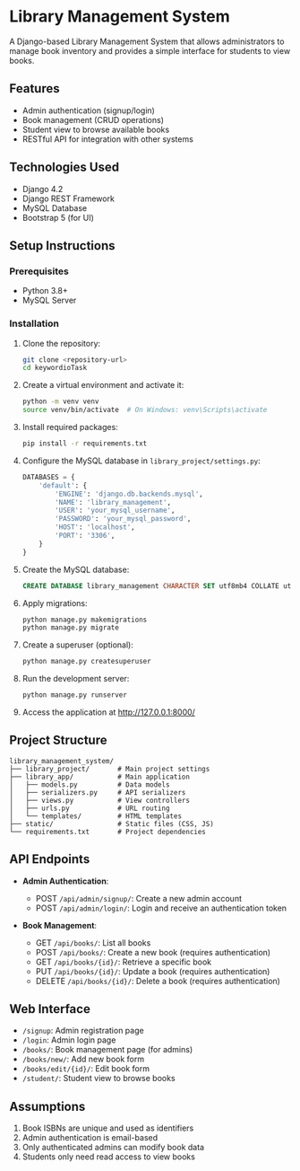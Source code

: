 # Library Management System

A Django-based Library Management System that allows administrators to manage book inventory and provides a simple interface for students to view books.

## Features

- Admin authentication (signup/login)
- Book management (CRUD operations)
- Student view to browse available books
- RESTful API for integration with other systems

## Technologies Used

- Django 4.2
- Django REST Framework
- MySQL Database
- Bootstrap 5 (for UI)

## Setup Instructions

### Prerequisites

- Python 3.8+
- MySQL Server

### Installation

1. Clone the repository:
   ```bash
   git clone <repository-url>
   cd keywordioTask
   ```

2. Create a virtual environment and activate it:
   ```bash
   python -m venv venv
   source venv/bin/activate  # On Windows: venv\Scripts\activate
   ```

3. Install required packages:
   ```bash
   pip install -r requirements.txt
   ```

4. Configure the MySQL database in `library_project/settings.py`:
   ```python
   DATABASES = {
       'default': {
           'ENGINE': 'django.db.backends.mysql',
           'NAME': 'library_management',
           'USER': 'your_mysql_username',
           'PASSWORD': 'your_mysql_password',
           'HOST': 'localhost',
           'PORT': '3306',
       }
   }
   ```

5. Create the MySQL database:
   ```sql
   CREATE DATABASE library_management CHARACTER SET utf8mb4 COLLATE utf8mb4_unicode_ci;
   ```

6. Apply migrations:
   ```bash
   python manage.py makemigrations
   python manage.py migrate
   ```

7. Create a superuser (optional):
   ```bash
   python manage.py createsuperuser
   ```

8. Run the development server:
   ```bash
   python manage.py runserver
   ```

9. Access the application at http://127.0.0.1:8000/

## Project Structure

```
library_management_system/
├── library_project/       # Main project settings
├── library_app/           # Main application
│   ├── models.py          # Data models
│   ├── serializers.py     # API serializers
│   ├── views.py           # View controllers
│   ├── urls.py            # URL routing
│   └── templates/         # HTML templates
├── static/                # Static files (CSS, JS)
└── requirements.txt       # Project dependencies
```

## API Endpoints

- **Admin Authentication**:
  - POST `/api/admin/signup/`: Create a new admin account
  - POST `/api/admin/login/`: Login and receive an authentication token

- **Book Management**:
  - GET `/api/books/`: List all books
  - POST `/api/books/`: Create a new book (requires authentication)
  - GET `/api/books/{id}/`: Retrieve a specific book
  - PUT `/api/books/{id}/`: Update a book (requires authentication)
  - DELETE `/api/books/{id}/`: Delete a book (requires authentication)

## Web Interface

- `/signup`: Admin registration page
- `/login`: Admin login page
- `/books/`: Book management page (for admins)
- `/books/new/`: Add new book form
- `/books/edit/{id}/`: Edit book form
- `/student/`: Student view to browse books

## Assumptions

1. Book ISBNs are unique and used as identifiers
2. Admin authentication is email-based
3. Only authenticated admins can modify book data
4. Students only need read access to view books

